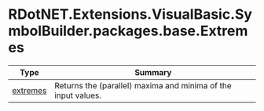 ﻿
# RDotNET.Extensions.VisualBasic.SymbolBuilder.packages.base.Extremes

|Type|Summary|
|----|-------|
|[extremes](./extremes.md)|Returns the (parallel) maxima and minima of the input values.|


